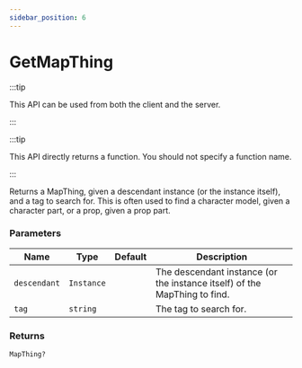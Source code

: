 ```yaml
---
sidebar_position: 6
---
```


# GetMapThing

:::tip

This API can be used from both the client and the server.

:::

:::tip

This API directly returns a function. You should not specify a function name.

:::

Returns a MapThing, given a descendant instance (or the instance itself), and a tag to search for. This is often used to find a character model, given a character part, or a prop, given a prop part.

### Parameters

| Name | Type | Default | Description |
| --- | --- | --- | --- |
| `descendant` | `Instance` | | The descendant instance (or the instance itself) of the MapThing to find. |
| `tag` | `string` | | The tag to search for. |

### Returns
`MapThing?`